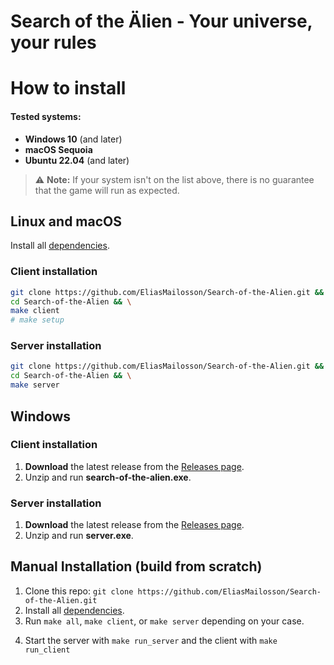 # Search of the Älien - Your universe, your rules


# How to install

#### Tested systems:
- **Windows 10** (and later)
- **macOS Sequoia**
- **Ubuntu 22.04** (and later)

> ⚠️ **Note:** If your system isn't on the list above, there is no guarantee that the game will run as expected.

## Linux and macOS
Install all [dependencies](./dependencies.md).

### Client installation
```bash
git clone https://github.com/EliasMailosson/Search-of-the-Alien.git && \
cd Search-of-the-Alien && \
make client
# make setup
```

### Server installation
```bash
git clone https://github.com/EliasMailosson/Search-of-the-Alien.git && \
cd Search-of-the-Alien && \
make server
```

## Windows

### Client installation
1. **Download** the latest release from the [Releases page](https://github.com/EliasMailosson/Search-of-the-Alien/releases).
2. Unzip and run **search-of-the-alien.exe**.

### Server installation
1. **Download** the latest release from the [Releases page](https://github.com/EliasMailosson/Search-of-the-Alien/releases).
2. Unzip and run **server.exe**.

## Manual Installation (build from scratch)
1. Clone this repo: ```git clone https://github.com/EliasMailosson/Search-of-the-Alien.git```
2. Install all [dependencies](./dependencies.md).
3. Run ```make all```, ```make client```, or ```make server``` depending on your case.
<!-- 4. ```make setup``` -->
4. Start the server with ```make run_server``` and the client with ```make run_client```